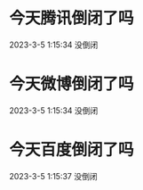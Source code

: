 # 今天腾讯倒闭了吗

2023-3-5 1:15:34 没倒闭

# 今天微博倒闭了吗

2023-3-5 1:15:34 没倒闭

# 今天百度倒闭了吗

2023-3-5 1:15:37 没倒闭

